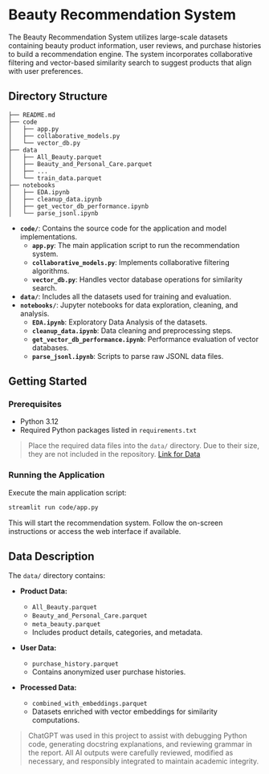 # Beauty Recommendation System

The Beauty Recommendation System utilizes large-scale datasets containing beauty product information, user reviews, and purchase histories to build a recommendation engine. The system incorporates collaborative filtering and vector-based similarity search to suggest products that align with user preferences.

## Directory Structure

```
├── README.md
├── code
│   ├── app.py
│   ├── collaborative_models.py
│   └── vector_db.py
├── data
│   ├── All_Beauty.parquet
│   ├── Beauty_and_Personal_Care.parquet
│   ├── ...
│   └── train_data.parquet
├── notebooks
│   ├── EDA.ipynb
│   ├── cleanup_data.ipynb
│   ├── get_vector_db_performance.ipynb
│   └── parse_jsonl.ipynb
```

- **`code/`**: Contains the source code for the application and model implementations.
  - **`app.py`**: The main application script to run the recommendation system.
  - **`collaborative_models.py`**: Implements collaborative filtering algorithms.
  - **`vector_db.py`**: Handles vector database operations for similarity search.
- **`data/`**: Includes all the datasets used for training and evaluation.
- **`notebooks/`**: Jupyter notebooks for data exploration, cleaning, and analysis.
  - **`EDA.ipynb`**: Exploratory Data Analysis of the datasets.
  - **`cleanup_data.ipynb`**: Data cleaning and preprocessing steps.
  - **`get_vector_db_performance.ipynb`**: Performance evaluation of vector databases.
  - **`parse_jsonl.ipynb`**: Scripts to parse raw JSONL data files.

## Getting Started

### Prerequisites

- Python 3.12
- Required Python packages listed in `requirements.txt`

>   Place the required data files into the `data/` directory. Due to their size, they are not included in the repository. [Link for Data](https://drive.google.com/drive/folders/1xWNs_38NOzqSuzRlF_dNShDadRnm96bw?usp=sharing)

### Running the Application

Execute the main application script:

```bash
streamlit run code/app.py
```

This will start the recommendation system. Follow the on-screen instructions or access the web interface if available.

## Data Description

The `data/` directory contains:

- **Product Data:**
  - `All_Beauty.parquet`
  - `Beauty_and_Personal_Care.parquet`
  - `meta_beauty.parquet`
  - Includes product details, categories, and metadata.

- **User Data:**
  - `purchase_history.parquet`
  - Contains anonymized user purchase histories.

- **Processed Data:**
  - `combined_with_embeddings.parquet`
  - Datasets enriched with vector embeddings for similarity computations.

 >  ChatGPT was used in this project to assist with debugging Python code, generating docstring explanations, and reviewing grammar in the report. All AI outputs were carefully reviewed, modified as necessary, and responsibly integrated to maintain academic integrity.
